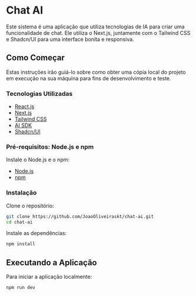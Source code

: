 # Chat AI

Este sistema é uma aplicação que utiliza tecnologias de IA para criar uma funcionalidade de chat. Ele utiliza o Next.js, juntamente com o Tailwind CSS e Shadcn/UI para uma interface bonita e responsiva.

## Como Começar

Estas instruções irão guiá-lo sobre como obter uma cópia local do projeto em execução na sua máquina para fins de desenvolvimento e teste.

### Tecnologias Utilizadas

- [React.js](https://reactjs.org/)
- [Next.js](https://nextjs.org/)
- [Tailwind CSS](https://tailwindcss.com/)
- [AI SDK](https://sdk.vercel.ai/docs/guides/providers/openai)
- [Shadcn/UI](https://ui.shadcn.com)


### Pré-requisitos: Node.js e npm

Instale o Node.js e o npm:

- [Node.js](https://nodejs.org/)
- [npm](https://www.npmjs.com/)

### Instalação

Clone o repositório:

```bash
git clone https://github.com/JoaoOliveiraskt/chat-ai.git
cd chat-ai

```

Instale as dependências:

```bash
npm install
```

## Executando a Aplicação

Para iniciar a aplicação localmente:

```bash
npm run dev
```

